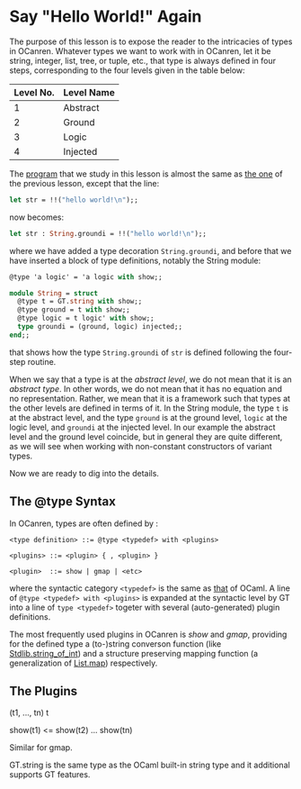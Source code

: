 # Say "Hello World!" Again

The purpose of this lesson is to expose the reader to the intricacies of types in OCanren. Whatever
types we want to work with in OCanren, let it be string, integer, list, tree, or tuple, etc., that type
is always defined in four steps, corresponding to the four levels given in the table below:


Level No. | Level Name
--        |--
1         | Abstract
2         | Ground
3         | Logic
4         | Injected


The [program](hello2.mi) that we study in this lesson is almost the
same as [the one](../helloWorld/hello.ml) of the previous lesson, except that the line:
```ocaml
let str = !!("hello world!\n");;
```
now becomes:
```ocaml
let str : String.groundi = !!("hello world!\n");;
```
where we have added a type decoration `String.groundi`, and before that we have inserted a block
of type definitions, notably the String module:
```ocaml
@type 'a logic' = 'a logic with show;;

module String = struct
  @type t = GT.string with show;;
  @type ground = t with show;;
  @type logic = t logic' with show;;
  type groundi = (ground, logic) injected;;
end;;
```
that shows how the type `String.groundi` of `str` is defined following the four-step routine.

When we say that a type is at the _abstract level_, we do not mean that it is an _abstract type_.
In other words, we do not mean that it has no equation and no representation. Rather, we mean that
it is a framework such that types at the other levels are defined in terms of it. In the String
module, the type `t` is at the abstract level, and the type `ground` is at the ground level,
`logic` at the logic level, and `groundi` at the injected level. In our example the abstract level
and the ground level coincide, but in general they are quite different, as we will see when working
with non-constant constructors of variant types.  

Now we are ready to dig into the details.

## The @type Syntax

In OCanren, types are often defined by :
```
<type definition> ::= @type <typedef> with <plugins>

<plugins> ::= <plugin> { , <plugin> }

<plugin>  ::= show | gmap | <etc>
```
where the syntactic category `<typedef>` is the same as
[that](https://ocaml.org/releases/4.11/htmlman/typedecl.html) of OCaml.
A line of `@type <typedef> with <plugins>` is expanded at the syntactic level
by GT into a line of `type <typedef>` togeter with several (auto-generated) plugin definitions.  

The most frequently used plugins
in OCanren is _show_ and _gmap_, providing for the defined type a (to-)string converson function
(like [Stdlib.string_of_int](https://ocaml.org/releases/4.11/htmlman/libref/Stdlib.html)) and
a structure preserving mapping function 
(a generalization of  [List.map](https://ocaml.org/releases/4.11/htmlman/libref/List.html))  respectively.



## The Plugins

(t1, ..., tn) t

show(t1) <= show(t2) ... show(tn)

Similar for gmap.






GT.string is the same type as the OCaml built-in string type and it additional supports
GT features.